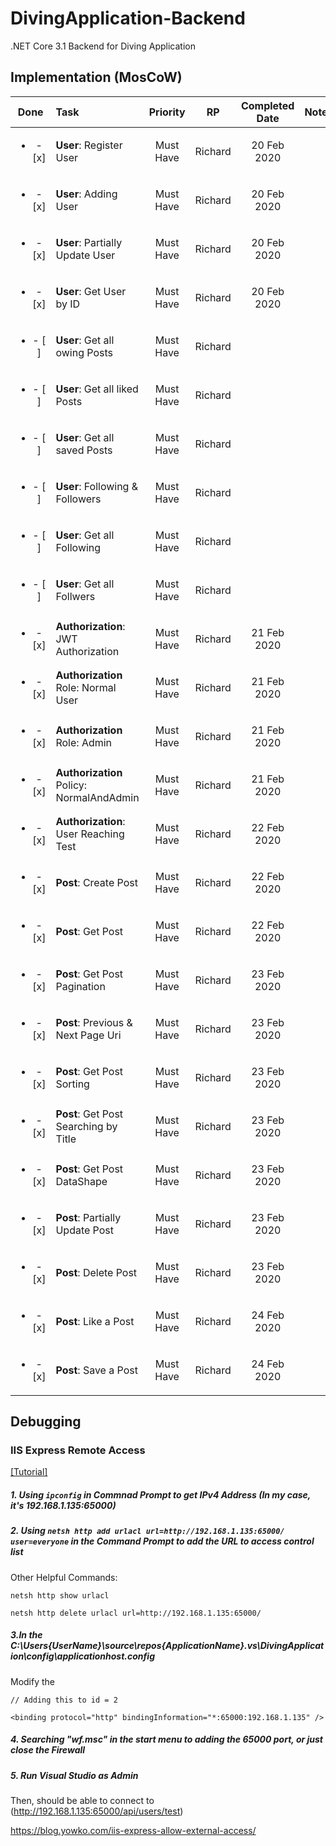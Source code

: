 # DivingApplication-Backend
.NET Core 3.1 Backend for Diving Application

## Implementation (MosCoW)

|Done|Task|Priority|RP|Completed Date|Note|
|:---:|:---|:---:|:---:|:---:|:---:|
|<ul><li>- [x] </li></ul>|**User**: Register User|Must Have| Richard | 20 Feb 2020||
|<ul><li>- [x] </li></ul>|**User**: Adding User|Must Have| Richard | 20 Feb 2020||
|<ul><li>- [x] </li></ul>|**User**: Partially Update User|Must Have| Richard | 20 Feb 2020||
|<ul><li>- [x] </li></ul>|**User**: Get User by ID|Must Have| Richard | 20 Feb 2020||
|<ul><li>- [ ] </li></ul>|**User**: Get all owing Posts|Must Have| Richard |||
|<ul><li>- [ ] </li></ul>|**User**: Get all liked Posts|Must Have| Richard |||
|<ul><li>- [ ] </li></ul>|**User**: Get all saved Posts|Must Have| Richard |||
|<ul><li>- [ ] </li></ul>|**User**: Following & Followers|Must Have| Richard |||
|<ul><li>- [ ] </li></ul>|**User**: Get all Following|Must Have| Richard |||
|<ul><li>- [ ] </li></ul>|**User**: Get all Follwers|Must Have| Richard |||
|<ul><li>- [x] </li></ul>|**Authorization**: JWT Authorization|Must Have| Richard | 21 Feb 2020||
|<ul><li>- [x] </li></ul>|**Authorization** Role: Normal User|Must Have| Richard | 21 Feb 2020||
|<ul><li>- [x] </li></ul>|**Authorization** Role: Admin |Must Have| Richard | 21 Feb 2020||
|<ul><li>- [x] </li></ul>|**Authorization** Policy: NormalAndAdmin |Must Have| Richard | 21 Feb 2020||
|<ul><li>- [x] </li></ul>|**Authorization**: User Reaching Test|Must Have| Richard | 22 Feb 2020||
|<ul><li>- [x] </li></ul>|**Post**: Create Post|Must Have| Richard | 22 Feb 2020||
|<ul><li>- [x] </li></ul>|**Post**: Get Post|Must Have| Richard | 22 Feb 2020||
|<ul><li>- [x] </li></ul>|**Post**: Get Post Pagination|Must Have| Richard | 23 Feb 2020||
|<ul><li>- [x] </li></ul>|**Post**: Previous & Next Page Uri|Must Have| Richard | 23 Feb 2020||
|<ul><li>- [x] </li></ul>|**Post**: Get Post Sorting|Must Have| Richard | 23 Feb 2020||
|<ul><li>- [x] </li></ul>|**Post**: Get Post Searching by Title|Must Have| Richard | 23 Feb 2020||
|<ul><li>- [x] </li></ul>|**Post**: Get Post DataShape|Must Have| Richard | 23 Feb 2020||
|<ul><li>- [x] </li></ul>|**Post**: Partially Update Post|Must Have| Richard | 23 Feb 2020||
|<ul><li>- [x] </li></ul>|**Post**: Delete Post|Must Have| Richard | 23 Feb 2020||
|<ul><li>- [x] </li></ul>|**Post**: Like a Post|Must Have| Richard | 24 Feb 2020||
|<ul><li>- [x] </li></ul>|**Post**: Save a Post|Must Have| Richard | 24 Feb 2020||







## Debugging

### IIS Express Remote Access

[[Tutorial]](https://blog.yowko.com/iis-express-allow-external-access/)

##### 1. Using `ipconfig` in Commnad Prompt to get IPv4 Address (In my case, it's 192.168.1.135:65000)
##### 2. Using `netsh http add urlacl url=http://192.168.1.135:65000/ user=everyone` in the Command Prompt to add the URL to access control list

Other Helpful Commands:
```
netsh http show urlacl

netsh http delete urlacl url=http://192.168.1.135:65000/
```

##### 3.In the C:\Users\{UserName}\source\repos\{ApplicationName}\.vs\DivingApplication\config\applicationhost.config
Modify the <Sites>
  
  
```
// Adding this to id = 2

<binding protocol="http" bindingInformation="*:65000:192.168.1.135" />

```

##### 4. Searching "wf.msc" in the start menu to adding the 65000 port, or just close the Firewall

##### 5. Run Visual Studio as Admin

Then, should be able to connect to (http://192.168.1.135:65000/api/users/test)

https://blog.yowko.com/iis-express-allow-external-access/
